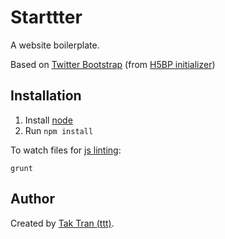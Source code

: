 # Starttter

A website boilerplate.

Based on [Twitter Bootstrap](http://twitter.github.com/bootstrap/) (from [H5BP initializer](http://www.initializr.com/))

## Installation

1. Install [node](http://nodejs.org/)
2. Run `npm install`

To watch files for [js linting](http://www.jshint.com/):

    grunt

## Author

Created by [Tak Tran (ttt)](http://tutaktran.com).